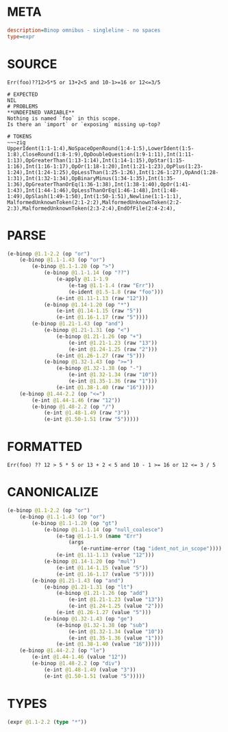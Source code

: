 # META
~~~ini
description=Binop omnibus - singleline - no spaces
type=expr
~~~
# SOURCE
~~~roc
Err(foo)??12>5*5 or 13+2<5 and 10-1>=16 or 12<=3/5
~~~
~~~
# EXPECTED
NIL
# PROBLEMS
**UNDEFINED VARIABLE**
Nothing is named `foo` in this scope.
Is there an `import` or `exposing` missing up-top?

# TOKENS
~~~zig
UpperIdent(1:1-1:4),NoSpaceOpenRound(1:4-1:5),LowerIdent(1:5-1:8),CloseRound(1:8-1:9),OpDoubleQuestion(1:9-1:11),Int(1:11-1:13),OpGreaterThan(1:13-1:14),Int(1:14-1:15),OpStar(1:15-1:16),Int(1:16-1:17),OpOr(1:18-1:20),Int(1:21-1:23),OpPlus(1:23-1:24),Int(1:24-1:25),OpLessThan(1:25-1:26),Int(1:26-1:27),OpAnd(1:28-1:31),Int(1:32-1:34),OpBinaryMinus(1:34-1:35),Int(1:35-1:36),OpGreaterThanOrEq(1:36-1:38),Int(1:38-1:40),OpOr(1:41-1:43),Int(1:44-1:46),OpLessThanOrEq(1:46-1:48),Int(1:48-1:49),OpSlash(1:49-1:50),Int(1:50-1:51),Newline(1:1-1:1),
MalformedUnknownToken(2:1-2:2),MalformedUnknownToken(2:2-2:3),MalformedUnknownToken(2:3-2:4),EndOfFile(2:4-2:4),
~~~
# PARSE
~~~clojure
(e-binop @1.1-2.2 (op "or")
	(e-binop @1.1-1.43 (op "or")
		(e-binop @1.1-1.20 (op ">")
			(e-binop @1.1-1.14 (op "??")
				(e-apply @1.1-1.9
					(e-tag @1.1-1.4 (raw "Err"))
					(e-ident @1.5-1.8 (raw "foo")))
				(e-int @1.11-1.13 (raw "12")))
			(e-binop @1.14-1.20 (op "*")
				(e-int @1.14-1.15 (raw "5"))
				(e-int @1.16-1.17 (raw "5"))))
		(e-binop @1.21-1.43 (op "and")
			(e-binop @1.21-1.31 (op "<")
				(e-binop @1.21-1.26 (op "+")
					(e-int @1.21-1.23 (raw "13"))
					(e-int @1.24-1.25 (raw "2")))
				(e-int @1.26-1.27 (raw "5")))
			(e-binop @1.32-1.43 (op ">=")
				(e-binop @1.32-1.38 (op "-")
					(e-int @1.32-1.34 (raw "10"))
					(e-int @1.35-1.36 (raw "1")))
				(e-int @1.38-1.40 (raw "16")))))
	(e-binop @1.44-2.2 (op "<=")
		(e-int @1.44-1.46 (raw "12"))
		(e-binop @1.48-2.2 (op "/")
			(e-int @1.48-1.49 (raw "3"))
			(e-int @1.50-1.51 (raw "5")))))
~~~
# FORMATTED
~~~roc
Err(foo) ?? 12 > 5 * 5 or 13 + 2 < 5 and 10 - 1 >= 16 or 12 <= 3 / 5
~~~
# CANONICALIZE
~~~clojure
(e-binop @1.1-2.2 (op "or")
	(e-binop @1.1-1.43 (op "or")
		(e-binop @1.1-1.20 (op "gt")
			(e-binop @1.1-1.14 (op "null_coalesce")
				(e-tag @1.1-1.9 (name "Err")
					(args
						(e-runtime-error (tag "ident_not_in_scope"))))
				(e-int @1.11-1.13 (value "12")))
			(e-binop @1.14-1.20 (op "mul")
				(e-int @1.14-1.15 (value "5"))
				(e-int @1.16-1.17 (value "5"))))
		(e-binop @1.21-1.43 (op "and")
			(e-binop @1.21-1.31 (op "lt")
				(e-binop @1.21-1.26 (op "add")
					(e-int @1.21-1.23 (value "13"))
					(e-int @1.24-1.25 (value "2")))
				(e-int @1.26-1.27 (value "5")))
			(e-binop @1.32-1.43 (op "ge")
				(e-binop @1.32-1.38 (op "sub")
					(e-int @1.32-1.34 (value "10"))
					(e-int @1.35-1.36 (value "1")))
				(e-int @1.38-1.40 (value "16")))))
	(e-binop @1.44-2.2 (op "le")
		(e-int @1.44-1.46 (value "12"))
		(e-binop @1.48-2.2 (op "div")
			(e-int @1.48-1.49 (value "3"))
			(e-int @1.50-1.51 (value "5")))))
~~~
# TYPES
~~~clojure
(expr @1.1-2.2 (type "*"))
~~~
